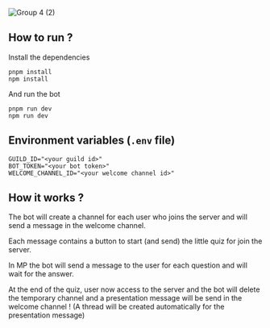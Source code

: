 ![Group 4 (2)](https://github.com/SteellgoldStock/MelvynxBot/assets/51505384/b1c3dbae-0cc5-4619-aab7-b30a3c52614a)

## How to run ?
Install the dependencies
```
pnpm install
npm install
```

And run the bot

```
pnpm run dev
npm run dev
```

## Environment variables (`.env` file)
```
GUILD_ID="<your guild id>"
BOT_TOKEN="<your bot token>"
WELCOME_CHANNEL_ID="<your welcome channel id>"
```

## How it works ?
The bot will create a channel for each user who joins the server and will send a message in the welcome channel.

Each message contains a button to start (and send) the little quiz for join the server.

In MP the bot will send a message to the user for each question and will wait for the answer.

At the end of the quiz, user now access to the server and the bot will delete the temporary channel and a presentation message will be send in the welcome channel ! (A thread will be created automatically for the presentation message)